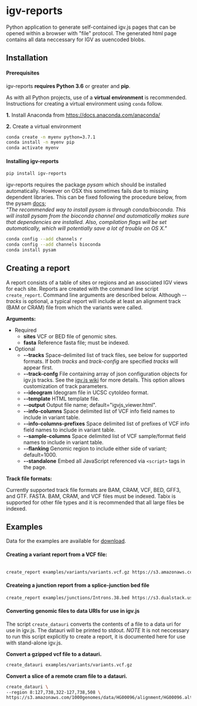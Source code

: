 # igv-reports

Python application to generate self-contained igv.js pages that can be opened within a browser with "file" protocol. 
The generated html page contains all data neccessary for IGV as uuencoded blobs.  

## Installation

#### Prerequisites

igv-reports __requires Python 3.6__ or greater and __pip__.  

As with all Python projects, use of a __virtual environment__ is recommended.
Instructions for creating a virtual environment using ```conda``` follow.

__1.__ Install Anaconda from https://docs.anaconda.com/anaconda/

__2.__ Create a virtual environment

```bash
conda create -n myenv python=3.7.1
conda install -n myenv pip
conda activate myenv
```

#### Installing igv-reports

```bash
pip install igv-reports
```

igv-reports requires the package _pysam_ which should be installed automatically.  However on OSX this sometimes 
fails due to missing dependent libraries.  This can be fixed following the procedure below, from the pysam 
[docs](https://pysam.readthedocs.io/en/latest/installation.html#installation);  
_"The recommended way to install pysam is through conda/bioconda. 
This will install pysam from the bioconda channel and automatically makes sure that dependencies are installed. 
Also, compilation flags will be set automatically, which will potentially save a lot of trouble on OS X."_

```bash
conda config --add channels r
conda config --add channels bioconda
conda install pysam
```

## Creating a report

A report consists of a table of sites or regions and an associated IGV views for each site.  Reports are created with 
the command line script ```create_report```.  Command line arguments are described below.
Although _--tracks_ is optional, a typical report will include at least an alignment track
(BAM or CRAM) file from which the variants were called.  

**Arguments:**
* Required
    * __sites__    VCF or BED file of genomic sites.
    * __fasta__   Reference fasta file; must be indexed.
* Optional
    * __--tracks__ Space-delimited list of track files, see below for supported formats.  If both *tracks* and *track-config* are specified *tracks* will appear first.
    * __--track-confg__ File containing array of json configuration objects for igv.js tracks.  See the [igv.js wiki](https://github.com/igvteam/igv.js/wiki/Tracks-2.0) for more details.  This option allows customization of track parameters.
    * __--ideogram__ Ideogram file in UCSC cytoIdeo format.
    * __--template__ HTML template file.
    * __--output__ Output file name; default="igvjs_viewer.html".
    * __--info-columns__ Space delimited list of VCF info field names to include in variant table.
    * __--info-columns-prefixes__ Space delimited list of prefixes of VCF info field names to include in variant table.
    * __--sample-columns__ Space delimited list of VCF sample/format field names to include in variant table.
    * __--flanking__ Genomic region to include either side of variant; default=1000.
    * __--standalone__ Embed all JavaScript referenced via ```<script>``` tags in the page.

**Track file formats:**

Currently supported track file formats are BAM, CRAM, VCF, BED, GFF3, and GTF.  FASTA. BAM, CRAM, and VCF  files must 
be indexed.  Tabix is supported for other file types and it is recommended that all large files be indexed.   

## Examples

Data for the examples are available for [download](https://s3.amazonaws.com/igv.org.test/reports/examples.zip).

#### Creating a variant report from a VCF file:  

```bash

create_report examples/variants/variants.vcf.gz https://s3.amazonaws.com/igv.broadinstitute.org/genomes/seq/hg38/hg38.fa --ideogram examples/variants/cytoBandIdeo.txt --flanking 1000 --info-columns GENE TISSUE TUMOR COSMIC_ID GENE SOMATIC --tracks examples/variants/variants.vcf.gz examples/variants/recalibrated.bam examples/variants/refGene.sort.bed.gz --output igvjs_viewer.html

```

#### Createing a junction report from a splice-junction bed file

```bash
create_report examples/junctions/Introns.38.bed https://s3.dualstack.us-east-1.amazonaws.com/igv.broadinstitute.org/genomes/seq/hg38/hg38.fa --type junction --ideogram examples/junctions/cytoBandIdeo.txt --output junctions.html --track-config examples/junctions/tracks.json --info-columns TCGA GTEx variant_name --title "Sample A"
```

#### Converting genomic files to data URIs for use in igv.js 

The script ```create_datauri``` converts the contents of a file to a data uri for use in igv.js.   The datauri will be
printed to stdout.  *NOTE* It is not neccessary to run this script explicitly to create a report, it is documented here
for use with stand-alone igv.js.   



**Convert a gzipped vcf file to a datauri.**

```bash
create_datauri examples/variants/variants.vcf.gz

```

**Convert a slice of a remote cram file to a datauri.**

```bash
create_datauri \
--region 8:127,738,322-127,738,508 \
https://s3.amazonaws.com/1000genomes/data/HG00096/alignment/HG00096.alt_bwamem_GRCh38DH.20150718.GBR.low_coverage.cram 
```
